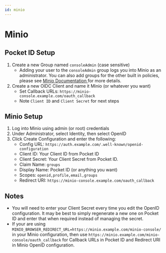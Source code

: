 ```yaml
---
id: minio
---
```


# Minio

## Pocket ID Setup

1. Create a new Group named `consoleAdmin` (case sensitive)
	- Adding your user to the `consoleAdmin` group logs you into Minio as an administrator. You can also add groups for the other built in policies, please see [ Minio Documentation ](https://min.io/docs/minio/linux/administration/identity-access-management/policy-based-access-control.html#built-in-policies) for more details.
2. Create a new OIDC Client and name it Minio (or whatever you want)
	- Set Callback URLs: `https://minio-console.example.com/oauth_callback`
	- Note `Client ID` and `Client Secret` for next steps

## Minio Setup

1. Log into Minio using admin (or root) credentials
2. Under Administrator, select Identity, then select OpenID
3. Click Create Configuration and enter the following:
	- Config URL: `https://auth.example.com/.well-known/openid-configuration`
	- Client ID: Your Client ID from Pocket ID
	- Client Secret: Your Client Secret from Pocket ID.
	- Claim Name: `groups`
	- Display Name: Pocket ID (or anything you want)
	- Scopes: `openid,profile,email,groups`
	- Redirect URI: `https://minio-console.example.com/oauth_callback`

## Notes

- You will need to enter your Client Secret every time you edit the OpenID configuration. It may be best to simply regenerate a new one on Pocket ID and enter that when required instead of managing the secret.
- If your are using `MINIO_BROWSER_REDIRECT_URL=https://minio.example.com/minio-console/` in your Minio configuration, then use `https://minio.example.com/minio-console/oauth_callback` for Callback URLs in Pocket ID and Redirect URI in Minio OpenID configuration.
